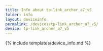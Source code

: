 ```yaml
---
title: Info about tp-link_archer_a7_v5
folder: info
layout: deviceinfo
permalink: /devices/tp-link_archer_a7_v5/
device: tp-link_archer_a7_v5
---
```

{% include templates/device_info.md %}
